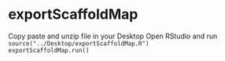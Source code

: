 # exportScaffoldMap

Copy paste and unzip file in your Desktop
Open RStudio and run
<code> source("../Desktop/exportScaffoldMap.R") </code>
<code> exportScaffoldMap.run() </code>
